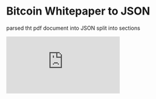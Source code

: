 # Bitcoin Whitepaper to JSON

parsed tht pdf document into JSON split into sections

![grab it here](https://raw.githubusercontent.com/samuelfox1/bitcoin-whitepaper-json/main/bitcoin.json)
